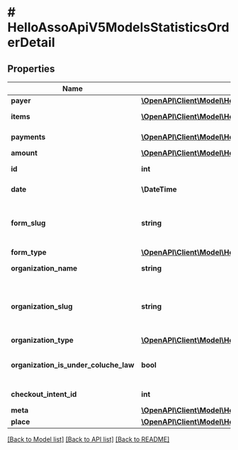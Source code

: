 # # HelloAssoApiV5ModelsStatisticsOrderDetail

## Properties

Name | Type | Description | Notes
------------ | ------------- | ------------- | -------------
**payer** | [**\OpenAPI\Client\Model\HelloAssoApiV5ModelsStatisticsPayer**](HelloAssoApiV5ModelsStatisticsPayer.md) |  | [optional]
**items** | [**\OpenAPI\Client\Model\HelloAssoApiV5ModelsStatisticsOrderItem[]**](HelloAssoApiV5ModelsStatisticsOrderItem.md) | All items of the order | [optional]
**payments** | [**\OpenAPI\Client\Model\HelloAssoApiV5ModelsStatisticsOrderPayment[]**](HelloAssoApiV5ModelsStatisticsOrderPayment.md) | All payments of the order | [optional]
**amount** | [**\OpenAPI\Client\Model\HelloAssoApiV5ModelsStatisticsOrderAmountModel**](HelloAssoApiV5ModelsStatisticsOrderAmountModel.md) |  | [optional]
**id** | **int** | The ID of the Order | [optional]
**date** | **\DateTime** | Order creation date | [optional]
**form_slug** | **string** | FormSlug (lowercase name of the form without special characters) | [optional]
**form_type** | [**\OpenAPI\Client\Model\HelloAssoApiV5ModelsEnumsFormType**](HelloAssoApiV5ModelsEnumsFormType.md) |  | [optional]
**organization_name** | **string** | The organization name. | [optional]
**organization_slug** | **string** | OrganizationSlug (lowercase name of the organization without special characters) | [optional]
**organization_type** | [**\OpenAPI\Client\Model\HelloAssoApiV5ModelsEnumsOrganizationType**](HelloAssoApiV5ModelsEnumsOrganizationType.md) |  | [optional]
**organization_is_under_coluche_law** | **bool** | Whether or not the organization is subject to the coluche law | [optional]
**checkout_intent_id** | **int** | Checkout intent Id if available | [optional]
**meta** | [**\OpenAPI\Client\Model\HelloAssoApiV5ModelsCommonMetaModel**](HelloAssoApiV5ModelsCommonMetaModel.md) |  | [optional]
**place** | [**\OpenAPI\Client\Model\HelloAssoApiV5ModelsCommonPlaceModel**](HelloAssoApiV5ModelsCommonPlaceModel.md) |  | [optional]

[[Back to Model list]](../../README.md#models) [[Back to API list]](../../README.md#endpoints) [[Back to README]](../../README.md)
